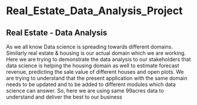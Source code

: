 # Real_Estate_Data_Analysis_Project

## Real Estate - Data Analysis
As we all know Data science is spreading towards different domains. Similarly real estate & housing is our actual domain which we are working.
Here we are trying to demonstrate the data analysis to our stakeholders that data science is helping the housing domain as well to estimate forecast revenue, predicting the sale value of different houses and open plots.
We are trying to understand that the present application with the same domain needs to be updated and to be added to different modules which data science can answer. So, here we are using same 99acres data to understand and deliver the best to our business
